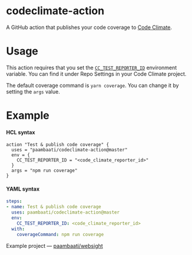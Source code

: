 # codeclimate-action

A GitHub action that publishes your code coverage to [Code Climate](http://codeclimate.com/).

# Usage
This action requires that you set the [`CC_TEST_REPORTER_ID`](https://docs.codeclimate.com/docs/configuring-test-coverage) environment variable. You can find it under Repo Settings in your Code Climate project.

The default coverage command is `yarn coverage`. You can change it by setting the `args` value.

# Example

#### HCL syntax
```hcl
action "Test & publish code coverage" {
  uses = "paambaati/codeclimate-action@master"
  env = {
    CC_TEST_REPORTER_ID = "<code_climate_reporter_id>"
  }
  args = "npm run coverage"
}
```
#### YAML syntax
```yaml
steps:
- name: Test & publish code coverage
  uses: paambaati/codeclimate-action@master
  env:
    CC_TEST_REPORTER_ID: <code_climate_reporter_id>
  with:
    coverageCommand: npm run coverage
```

Example project — [paambaati/websight](https://github.com/paambaati/websight/blob/master/.github/)

